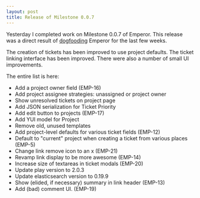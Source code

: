```yaml
---
layout: post
title: Release of Milestone 0.0.7
---
```


Yesterday I completed work on Milestone 0.0.7 of Emperor.  This release was
a direct result of [dogfooding](http://en.wikipedia.org/wiki/Eating_your_own_dog_food)
Emperor for the last few weeks.

The creation of tickets has been improved to use project defaults. The ticket
linking interface has been improved. There were also a number of small UI improvements.

The entire list is here:

 * Add a project owner field (EMP-16)
 * Add project assignee strategies: unassigned or project owner
 * Show unresolved tickets on project page
 * Add JSON serialization for Ticket Priority
 * Add edit button to projects (EMP-17)
 * Add YUI model for Project
 * Remove old, unused templates
 * Add project-level defaults for various ticket fields (EMP-12)
 * Default to "current" project when creating a ticket from various places (EMP-5)
 * Change link remove icon to an x (EMP-21)
 * Revamp link display to be more awesome (EMP-14)
 * Increase size of textareas in ticket modals (EMP-20)
 * Update play version to 2.0.3
 * Update elasticsearch version to 0.19.9
 * Show (elided, if necessary) summary in link header (EMP-13)
 * Add (bad) comment UI. (EMP-19)
